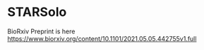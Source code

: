 # STARSolo

BioRxiv Preprint is here https://www.biorxiv.org/content/10.1101/2021.05.05.442755v1.full
